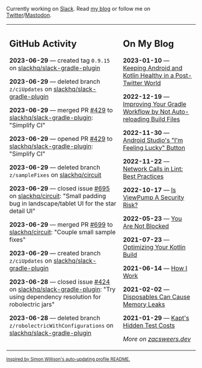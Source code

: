 Currently working on [Slack](https://slack.com/). Read [my blog](https://zacsweers.dev/) or follow me on [Twitter](https://twitter.com/ZacSweers)/[Mastodon](https://hachyderm.io/@ZacSweers).

<table><tr><td valign="top" width="60%">

## GitHub Activity
<!-- githubActivity starts -->
**2023-06-29** — created tag `0.9.15` on [slackhq/slack-gradle-plugin](https://github.com/slackhq/slack-gradle-plugin)

**2023-06-29** — deleted branch `z/ciUpdates` on [slackhq/slack-gradle-plugin](https://github.com/slackhq/slack-gradle-plugin)

**2023-06-29** — merged PR [#429](https://github.com/slackhq/slack-gradle-plugin/pull/429) to [slackhq/slack-gradle-plugin](https://github.com/slackhq/slack-gradle-plugin): "Simplify CI"

**2023-06-29** — opened PR [#429](https://github.com/slackhq/slack-gradle-plugin/pull/429) to [slackhq/slack-gradle-plugin](https://github.com/slackhq/slack-gradle-plugin): "Simplify CI"

**2023-06-29** — deleted branch `z/sampleFixes` on [slackhq/circuit](https://github.com/slackhq/circuit)

**2023-06-29** — closed issue [#695](https://github.com/slackhq/circuit/issues/695) on [slackhq/circuit](https://github.com/slackhq/circuit): "Small padding bug in landscape/tablet UI for the star detail UI"

**2023-06-29** — merged PR [#699](https://github.com/slackhq/circuit/pull/699) to [slackhq/circuit](https://github.com/slackhq/circuit): "Couple small sample fixes"

**2023-06-29** — created branch `z/ciUpdates` on [slackhq/slack-gradle-plugin](https://github.com/slackhq/slack-gradle-plugin)

**2023-06-28** — closed issue [#424](https://github.com/slackhq/slack-gradle-plugin/issues/424) on [slackhq/slack-gradle-plugin](https://github.com/slackhq/slack-gradle-plugin): "Try using dependency resolution for robolectric jars"

**2023-06-28** — deleted branch `z/robolectricWithConfigurations` on [slackhq/slack-gradle-plugin](https://github.com/slackhq/slack-gradle-plugin)
<!-- githubActivity ends -->
</td><td valign="top" width="40%">

## On My Blog
<!-- blog starts -->
**2023-01-10** — [Keeping Android and Kotlin Healthy in a Post-Twitter World](https://www.zacsweers.dev/keeping-android-healthy/)

**2022-12-19** — [Improving Your Gradle Workflow by Not Auto-reloading Build Files](https://www.zacsweers.dev/improving-your-workflow-by-not-auto-reloading-build-files/)

**2022-11-30** — [Android Studio's "I'm Feeling Lucky" Button](https://www.zacsweers.dev/android-studios-im-feeling-lucky-button/)

**2022-11-22** — [Network Calls in Lint: Best Practices](https://www.zacsweers.dev/network-calls-in-lint-best-practices/)

**2022-10-17** — [Is ViewPump A Security Risk?](https://www.zacsweers.dev/is-viewpump-a-security-risk/)

**2022-05-23** — [You Are Not Blocked](https://www.zacsweers.dev/you-are-not-blocked/)

**2021-07-23** — [Optimizing Your Kotlin Build](https://www.zacsweers.dev/optimizing-your-kotlin-build/)

**2021-06-14** — [How I Work](https://www.zacsweers.dev/how-i-work/)

**2021-02-02** — [Disposables Can Cause Memory Leaks](https://www.zacsweers.dev/disposables-can-cause-memory-leaks/)

**2021-01-29** — [Kapt's Hidden Test Costs](https://www.zacsweers.dev/kapts-hidden-test-costs/)
<!-- blog ends -->
_More on [zacsweers.dev](https://zacsweers.dev/)_
</td></tr></table>

<sub><a href="https://simonwillison.net/2020/Jul/10/self-updating-profile-readme/">Inspired by Simon Willison's auto-updating profile README.</a></sub>